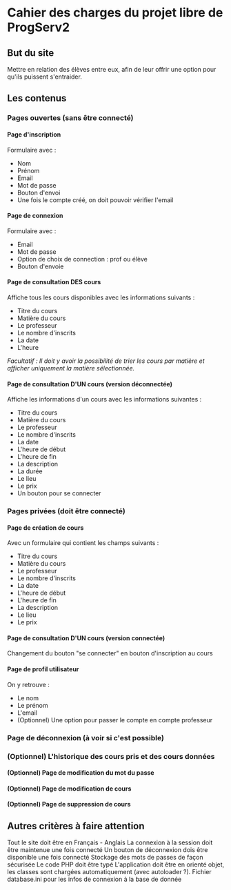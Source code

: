 # Cahier des charges du projet libre de ProgServ2

## But du site

Mettre en relation des élèves entre eux, afin de leur offrir une option pour qu'ils puissent s'entraider.

## Les contenus

### Pages ouvertes (sans être connecté)

#### Page d'inscription

Formulaire avec :

- Nom
- Prénom
- Email
- Mot de passe
- Bouton d'envoi
- Une fois le compte créé, on doit pouvoir vérifier l'email

#### Page de connexion

Formulaire avec :

- Email
- Mot de passe
- Option de choix de connection : prof ou élève
- Bouton d'envoie

#### Page de consultation DES cours

Affiche tous les cours disponibles avec les informations suivants :

- Titre du cours
- Matière du cours
- Le professeur
- Le nombre d'inscrits
- La date
- L'heure

_Facultatif : Il doit y avoir la possibilité de trier les cours par matière et afficher uniquement la matière sélectionnée._

#### Page de consultation D'UN cours (version déconnectée)

Affiche les informations d'un cours avec les informations suivantes :

- Titre du cours
- Matière du cours
- Le professeur
- Le nombre d'inscrits
- La date
- L'heure de début
- L'heure de fin
- La description
- La durée
- Le lieu
- Le prix
- Un bouton pour se connecter

### Pages privées (doit être connecté)

#### Page de création de cours

Avec un formulaire qui contient les champs suivants :

- Titre du cours
- Matière du cours
- Le professeur
- Le nombre d'inscrits
- La date
- L'heure de début
- L'heure de fin
- La description
- Le lieu
- Le prix

#### Page de consultation D'UN cours (version connectée)

Changement du bouton "se connecter" en bouton d'inscription au cours

#### Page de profil utilisateur

On y retrouve :

- Le nom
- Le prénom
- L'email
- (Optionnel) Une option pour passer le compte en compte professeur

### Page de déconnexion (à voir si c'est possible)

### (Optionnel) L'historique des cours pris et des cours données

#### (Optionnel) Page de modification du mot du passe

#### (Optionnel) Page de modification de cours

#### (Optionnel) Page de suppression de cours



## Autres critères à faire attention

Tout le site doit être en Français - Anglais
La connexion à la session doit être maintenue une fois connecté
Un bouton de déconnexion dois être disponible une fois connecté
Stockage des mots de passes de façon sécurisée
Le code PHP doit être typé
L'application doit être en orienté objet, les classes sont chargées automatiquement (avec autoloader ?).
Fichier database.ini pour les infos de connexion à la base de donnée
